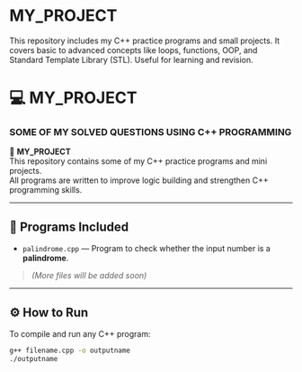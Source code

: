# MY_PROJECT
This repository includes my C++ practice programs and small projects. It covers basic to advanced concepts like loops, functions, OOP, and Standard Template Library (STL). Useful for learning and revision.
# 💻 MY_PROJECT

### SOME OF MY SOLVED QUESTIONS USING C++ PROGRAMMING

📌 **MY_PROJECT**  
This repository contains some of my C++ practice programs and mini projects.  
All programs are written to improve logic building and strengthen C++ programming skills.

---

## 🧠 Programs Included

- `palindrome.cpp` — Program to check whether the input number is a **palindrome**.

> *(More files will be added soon)*

---

## ⚙️ How to Run

To compile and run any C++ program:

```bash
g++ filename.cpp -o outputname
./outputname
